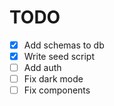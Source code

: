# TODO

- [x] Add schemas to db
- [x] Write seed script
- [ ] Add auth
- [ ] Fix dark mode
- [ ] Fix components